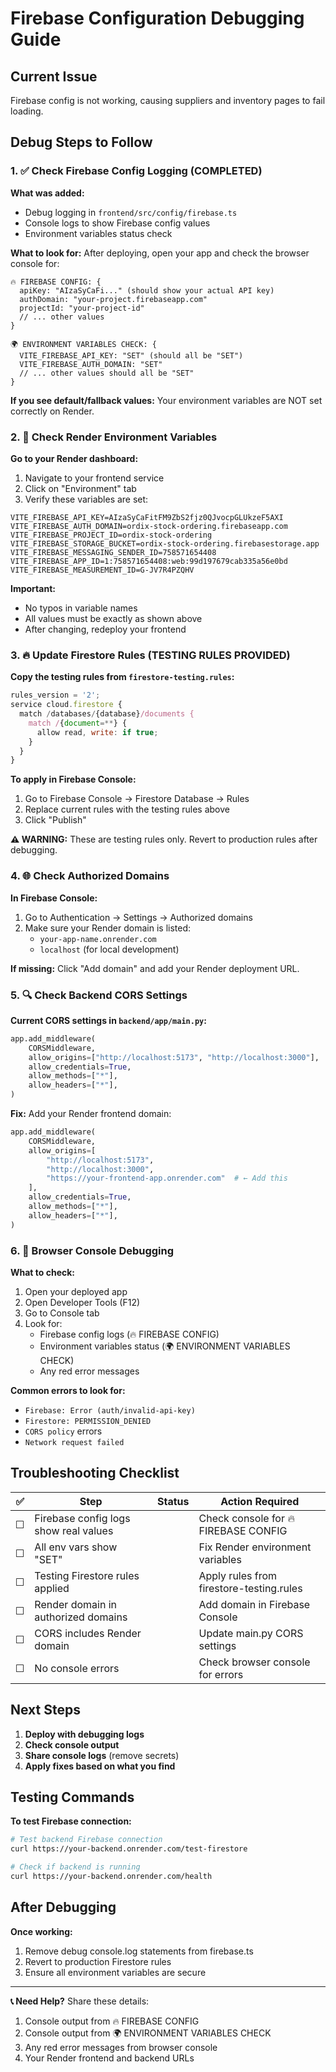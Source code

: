 # Firebase Configuration Debugging Guide

## Current Issue
Firebase config is not working, causing suppliers and inventory pages to fail loading.

## Debug Steps to Follow

### 1. ✅ Check Firebase Config Logging (COMPLETED)

**What was added:**
- Debug logging in `frontend/src/config/firebase.ts`
- Console logs to show Firebase config values
- Environment variables status check

**What to look for:**
After deploying, open your app and check the browser console for:
```
🔥 FIREBASE CONFIG: {
  apiKey: "AIzaSyCaFi..." (should show your actual API key)
  authDomain: "your-project.firebaseapp.com"
  projectId: "your-project-id"
  // ... other values
}

🌍 ENVIRONMENT VARIABLES CHECK: {
  VITE_FIREBASE_API_KEY: "SET" (should all be "SET")
  VITE_FIREBASE_AUTH_DOMAIN: "SET"
  // ... other values should all be "SET"
}
```

**If you see default/fallback values:** Your environment variables are NOT set correctly on Render.

### 2. 🔧 Check Render Environment Variables

**Go to your Render dashboard:**
1. Navigate to your frontend service
2. Click on "Environment" tab
3. Verify these variables are set:

```
VITE_FIREBASE_API_KEY=AIzaSyCaFitFM9ZbS2fjz0QJvocpGLUkzeF5AXI
VITE_FIREBASE_AUTH_DOMAIN=ordix-stock-ordering.firebaseapp.com
VITE_FIREBASE_PROJECT_ID=ordix-stock-ordering
VITE_FIREBASE_STORAGE_BUCKET=ordix-stock-ordering.firebasestorage.app
VITE_FIREBASE_MESSAGING_SENDER_ID=758571654408
VITE_FIREBASE_APP_ID=1:758571654408:web:99d197679cab335a56e0bd
VITE_FIREBASE_MEASUREMENT_ID=G-JV7R4PZQHV
```

**Important:**
- No typos in variable names
- All values must be exactly as shown above
- After changing, redeploy your frontend

### 3. 🔥 Update Firestore Rules (TESTING RULES PROVIDED)

**Copy the testing rules from `firestore-testing.rules`:**
```javascript
rules_version = '2';
service cloud.firestore {
  match /databases/{database}/documents {
    match /{document=**} {
      allow read, write: if true;
    }
  }
}
```

**To apply in Firebase Console:**
1. Go to Firebase Console → Firestore Database → Rules
2. Replace current rules with the testing rules above
3. Click "Publish"

**⚠️ WARNING:** These are testing rules only. Revert to production rules after debugging.

### 4. 🌐 Check Authorized Domains

**In Firebase Console:**
1. Go to Authentication → Settings → Authorized domains
2. Make sure your Render domain is listed:
   - `your-app-name.onrender.com`
   - `localhost` (for local development)

**If missing:** Click "Add domain" and add your Render deployment URL.

### 5. 🔍 Check Backend CORS Settings

**Current CORS settings in `backend/app/main.py`:**
```python
app.add_middleware(
    CORSMiddleware,
    allow_origins=["http://localhost:5173", "http://localhost:3000"],  # ← Add your Render domain here
    allow_credentials=True,
    allow_methods=["*"],
    allow_headers=["*"],
)
```

**Fix:** Add your Render frontend domain:
```python
app.add_middleware(
    CORSMiddleware,
    allow_origins=[
        "http://localhost:5173", 
        "http://localhost:3000",
        "https://your-frontend-app.onrender.com"  # ← Add this
    ],
    allow_credentials=True,
    allow_methods=["*"],
    allow_headers=["*"],
)
```

### 6. 📱 Browser Console Debugging

**What to check:**
1. Open your deployed app
2. Open Developer Tools (F12)
3. Go to Console tab
4. Look for:
   - Firebase config logs (🔥 FIREBASE CONFIG)
   - Environment variables status (🌍 ENVIRONMENT VARIABLES CHECK)
   - Any red error messages

**Common errors to look for:**
- `Firebase: Error (auth/invalid-api-key)`
- `Firestore: PERMISSION_DENIED`
- `CORS policy` errors
- `Network request failed`

## Troubleshooting Checklist

| ✅ | Step | Status | Action Required |
|---|------|--------|----------------|
| ☐ | Firebase config logs show real values | | Check console for 🔥 FIREBASE CONFIG |
| ☐ | All env vars show "SET" | | Fix Render environment variables |
| ☐ | Testing Firestore rules applied | | Apply rules from firestore-testing.rules |
| ☐ | Render domain in authorized domains | | Add domain in Firebase Console |
| ☐ | CORS includes Render domain | | Update main.py CORS settings |
| ☐ | No console errors | | Check browser console for errors |

## Next Steps

1. **Deploy with debugging logs**
2. **Check console output**
3. **Share console logs** (remove secrets)
4. **Apply fixes based on what you find**

## Testing Commands

**To test Firebase connection:**
```bash
# Test backend Firebase connection
curl https://your-backend.onrender.com/test-firestore

# Check if backend is running
curl https://your-backend.onrender.com/health
```

## After Debugging

**Once working:**
1. Remove debug console.log statements from firebase.ts
2. Revert to production Firestore rules
3. Ensure all environment variables are secure

---

**📞 Need Help?**
Share these details:
1. Console output from 🔥 FIREBASE CONFIG
2. Console output from 🌍 ENVIRONMENT VARIABLES CHECK
3. Any red error messages from browser console
4. Your Render frontend and backend URLs